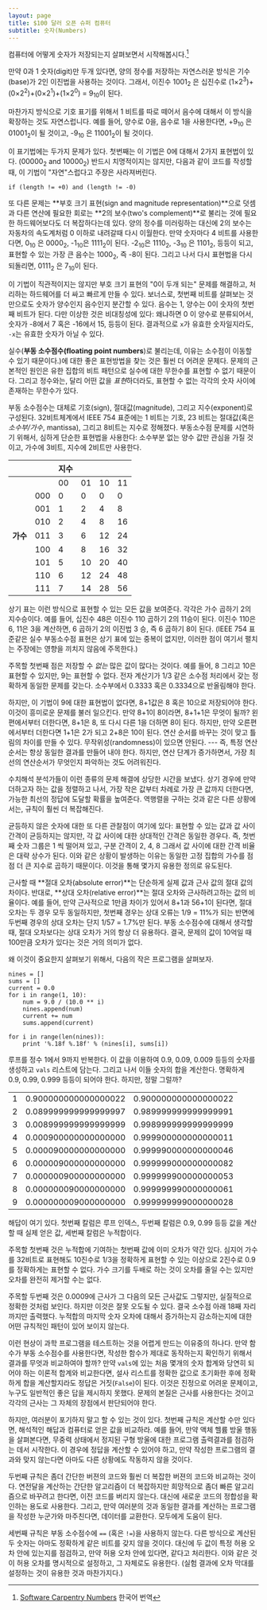```yaml
---
layout: page
title: $100 달러 오픈 슈퍼 컴퓨터
subtitle: 숫자(Numbers)
---
```


컴퓨터에 어떻게 숫자가 저장되는지 살펴보면서 시작해봅시다.[^1]

만약 0과 1 숫자(digit)만 두개 있다면, 양의 정수를 저장하는 자연스러운 방식은 기수(base)가 2인 이진법을 사용하는 것이다. 
그래서, 이진수 1001<sub>2</sub> 은 십진수로 (1&times;2<sup>3</sup>)+(0&times;2<sup>2</sup>)+(0&times;2<sup>1</sup>)+(1&times;2<sup>0</sup>) = 9<sub>10</sub>이 된다.

마찬가지 방식으로 기호 표기를 위해서 1 비트를 따로 떼어서 음수에 대해서 이 방식을 확장하는 것도 자연스럽니다.
예를 들어, 양수로 0을, 음수로 1을 사용한다면, 
+9<sub>10</sub> 은 01001<sub>2</sub>이 될 것이고, -9<sub>10</sub> 은 11001<sub>2</sub>이 될 것이다.

이 표기법에는 두가지 문제가 있다. 첫번째는 이 기법은 0에 대해서 2가지 표현법이 있다. (00000<sub>2</sub> and 10000<sub>2</sub>)
반드시 치명적이지는 않지만, 다음과 같이 코드를 작성할 때, 이 기법이 "자연"스럽다고 주장은 사라져버린다.

~~~ {.shell}
if (length != +0) and (length != -0)
~~~

또 다른 문제는 **부호 크기 표현(sign and magnitude representation)**으로 덧셈과 다른 연산에 필요한 회로는 **2의 보수(two's complement)**로 불리는 것에 필요한 하드웨어보다도 더 복잡하다는데 있다.
양의 정수를 미러링하는 대신에 2의 보수는 자동차의 속도계처럼 0 이하로 내려갈때 다시 이월한다. 
만약 숫자마다 4 비트를 사용한다면, 0<sub>10</sub> 은 0000<sub>2</sub>, -1<sub>10</sub>은 1111<sub>2</sub>이 된다.
-2<sub>10</sub>은 1110<sub>2</sub>, -3<sub>10</sub> 은 1101<sub>2</sub>, 등등이 되고, 표현할 수 있는 가장 큰 음수는 1000<sub>2</sub>, 즉 -8이 된다.
그리고 나서 다시 표현법을 다시 되돌리면, 0111<sub>2</sub> 은 7<sub>10</sub>이 된다.

이 기법이 직관적이지는 않지만 부호 크기 표현의 "0이 두개 되는" 문제를 해결하고, 처리하는 하드웨어를 더 싸고 빠르게 만들 수 있다. 
보너스로, 첫번째 비트를 살펴보는 것만으로도 숫자가 양수인지 음수인지 분간할 수 있다. 
음수는 1, 양수는 0이 숫자의 첫번째 비트가 된다. 
다만 이상한 것은 비대칭성에 있다:
왜냐하면 0 이 양수로 분류되어서, 숫자가 -8에서 7 혹은 -16에서 15, 등등이 된다.
결과적으로 `x`가 유효한 숫자일지라도, `-x`는 유효한 숫자가 아닐 수 있다.

실수(**부동 소수점수(floating point numbers**)로 불리는데, 이유는 소수점이 이동할 수 있기 때문이다.)에 대한 좋은 표현방법을 찾는 것은 훨씬 더 어려운 문제다.
문제의 근본적인 원인은 유한 집합의 비트 패턴으로 실수에 대한 무한수를 표현할 수 없기 때문이다. 
그리고 정수와는, 달리 어떤 값을 *표현*하더라도, 표현할 수 없는 각각의 숫자 사이에 존재하는 무한수가 있다.

부동 소수점수는 대체로 기호(sign), 절대값(magnitude), 그리고 지수(exponent)로 구성된다. 
32비트체계에서 IEEE 754 표준에는 1 비트는 기호, 23 비트는 절대값(혹은 *소수부/가수*, mantissa), 그리고 8비트는 지수로 정해졌다.
부동소수점 문제를 시연하기 위해서, 심하게 단순한 표현법을 사용한다: 
소수부분 없는 양수 값만 관심을 가질 것이고, 가수에 3비트, 지수에 2비트만 사용한다.

<!-- Remove this style when vertical headers was supported by pandoc:
https://github.com/jgm/pandoc/issues/1359 -->
<style>
.table-exponent td {
    width:17%;
}
.table-exponent td.table-exponent-header {
    font-weight: bold;
}
</style>

<!--- Merge cells around "Exponent" when colspan was supported by pandoc:
https://github.com/jgm/pandoc/issues/1340 -->
<!--
<table class="table table-striped table-exponent">
<tr><td></td>        <td>   </td><td></td><td class="table-exponent-header">Exponent</td><td></td><td></td></tr>
<tr><td></td>        <td>   </td><td class="table-exponent-header">00</td><td class="table-exponent-header">01</td><td class="table-exponent-header">10</td><td class="table-exponent-header">11</td></tr>
<tr><td></td>        <td class="table-exponent-header">000</td><td> 0</td><td> 0</td><td> 0</td><td> 0</td></tr>
<tr><td></td>        <td class="table-exponent-header">001</td><td> 1</td><td> 2</td><td> 4</td><td> 8</td></tr>
<tr><td></td>        <td class="table-exponent-header">010</td><td> 2</td><td> 4</td><td> 8</td><td>16</td></tr>
<tr><td class="table-exponent-header">Mantissa</td><td class="table-exponent-header">011</td><td> 3</td><td> 6</td><td>12</td><td>24</td></tr>
<tr><td></td>        <td class="table-exponent-header">100</td><td> 4</td><td> 8</td><td>16</td><td>32</td></tr>
<tr><td></td>        <td class="table-exponent-header">101</td><td> 5</td><td>10</td><td>20</td><td>40</td></tr>
<tr><td></td>        <td class="table-exponent-header">110</td><td> 6</td><td>12</td><td>24</td><td>48</td></tr>
<tr><td></td>        <td class="table-exponent-header">111</td><td> 7</td><td>14</td><td>28</td><td>56</td></tr>
</table>
-->

|                   |                   |지수|                   |                   |                   |
|----------------|----------------|----------------|----------------|----------------|----------------|
|                   |           |00 | 01    |10 | 11     |
|                   |000    | 0 |0  | 0 | 0   |
|                   |001    | 1 |2  | 4 | 8   |
|                   |010    | 2 |4  | 8 | 16 |
| **가수**     |011  | 3 |6  | 12    | 24 |
|                   |100    | 4 |8  | 16    | 32 |
|                   |101    | 5 |10 | 20    | 40 |
|                   |110    | 6 |12 | 24    | 48 |
|                   |111    | 7 |14 | 28    | 56 |

상기 표는 이런 방식으로 표현할 수 있는 모든 값을 보여준다. 
각각은 가수 곱하기 2의 지수승이다. 
예를 들어, 십진수 48은 이진수 110 곱하기 2의 11승이 된다. 이진수 110은 6, 11은 3을 계산하면, 
 6 곱하기 2의 이진법 3 승, 즉 6 곱하기 8이 된다.
(IEEE 754 표준같은 실수 부동소수점 표현은 상기 표에 있는 중복이 없지만, 이러한 점이 여기서 펼치는 주장에는 영향을 끼치지 않음에 주목한다.)

주목할 첫번째 점은 저장할 수 *없는* 많은 값이 많다는 것이다.
예를 들어, 8 그리고 10은 표현할 수 있지만, 9는 표현할 수 없다. 
전자 계산기가 1/3 같은 소수점 처리에서 갖는 정확하게 동일한 문제를 갖는다.
소수부에서 0.3333 혹은 0.3334으로 반올림해야 한다.

하지만, 이 기법이 9에 대한 표현법이 없다면, 8+1값은 8 혹은 10으로 저장되어야 한다. 
이것이 흥미로운 문제를 불러 일으킨다. 
만약 8+1이 8이라면, 8+1+1은 무엇이 될까? 
왼편에서부터 더한다면, 8+1은 8, 또 다시 다른 1을 더하면 8이 된다. 
하지만, 만약 오른편에서부터 더한다면 1+1은 2가 되고 2+8은 10이 된다. 
연산 순서를 바꾸는 것이 맞고 틀림의 차이를 만들 수 있다. 
무작위성(randomness)이 있으면 안된다. --- 즉, 특정 연산 순서는 항상 동일한 결과를 만들어 내야 한다. 
하지만, 연산 단계가 증가하면서, 가장 최선의 연산순서가 무엇인지 파악하는 것도 어려워진다. 

수치해석 분석가들이 이런 종류의 문제 해결에 상당한 시간을 보냈다. 
상기 경우에 만약 더하고자 하는 값을 정렬하고 나서, 가장 작은 값부터 차례로 가장 큰 값까지 더한다면, 
가능한 최선의 정답에 도달할 확률을 높여준다. 
역행렬을 구하는 것과 같은 다른 상황에서는, 규칙이 훨씬 더 복잡해진다. 

균등하지 않은 숫자에 대한 또 다른 관찰점이 여기에 있다: 
표현할 수 있는 값과 값 사이 간격이 균등하지는 않지만, 각 값 사이에 대한 상대적인 간격은 동일한 경우다. 
즉, 첫번째 숫자 그룹은 1 씩 떨어져 있고, 구분 간격이 2, 4, 8 그래서 값 사이에 대한 간격 비율은 대략 상수가 된다. 
이와 같은 상황이 발생하는 이유는 동일한 고정 집합의 가수를 점점 더 큰 지수로 곱하기 때문이다. 
이것을 통해 몇가지 유용한 정의로 유도된다.

근사할 때 **절대 오차(absolute error)**는 단순하게 실제 값과 근사 값의 절대 값의 차이다. 
반대로, **상대 오차(relative error)**는 절대 오차와 근사하려고하는 값의 비율이다. 
예를 들어, 만약 근사적으로 1만큼 차이가 있어서 8+1과 56+1이 된다면, 
절대 오차는 두 경우 모두 동일하지만, 
첫번째 경우는 상대 오류는 1/9 = 11%가 되는 반면에 두번째 경우의 상대 오차는 단지 1/57 = 1.7%만 된다. 
부동 소수점수에 대해서 생각할 때, 절대 오차보다는 상대 오차가 거의 항상 더 유용하다.
결국, 문제의 값이 10억일 때 100만큼 오차가 있다는 것은 거의 의미가 없다.

왜 이것이 중요한지 살펴보기 위해서, 다음의 작은 프로그램을 살펴보자.

~~~ {.python}
nines = []
sums = []
current = 0.0
for i in range(1, 10):
    num = 9.0 / (10.0 ** i)
    nines.append(num)
    current += num
    sums.append(current)

for i in range(len(nines)):
    print '%.18f %.18f' % (nines[i], sums[i])
~~~


루프를 정수 1에서 9까지 반복한다. 이 값을 이용하여 0.9, 0.09, 0.009 등등의 숫자를 생성하고 
`vals` 리스트에 담는다. 
그리고 나서 이들 숫자의 합을 계산한다. 
명확하게 0.9, 0.99, 0.999 등등이 되어야 한다. 하지만, 정말 그럴까?

<table class="table table-striped">
<tr><td>1</td><td>0.900000000000000022</td><td>0.900000000000000022</td></tr>
<tr><td>2</td><td>0.089999999999999997</td><td>0.989999999999999991</td></tr>
<tr><td>3</td><td>0.008999999999999999</td><td>0.998999999999999999</td></tr>
<tr><td>4</td><td>0.000900000000000000</td><td>0.999900000000000011</td></tr>
<tr><td>5</td><td>0.000090000000000000</td><td>0.999990000000000046</td></tr>
<tr><td>6</td><td>0.000009000000000000</td><td>0.999999000000000082</td></tr>
<tr><td>7</td><td>0.000000900000000000</td><td>0.999999900000000053</td></tr>
<tr><td>8</td><td>0.000000090000000000</td><td>0.999999990000000061</td></tr>
<tr><td>9</td><td>0.000000009000000000</td><td>0.999999999000000028</td></tr>
</table>

해답이 여기 있다. 첫번째 칼럼은 루프 인덱스, 두번째 칼럼은 0.9, 0.99 등등 값을 계산할 때 실제 얻은 값, 세번째 칼럼은 누적합이다.

주목할 첫번째 것은 누적합에 기여하는 첫번째 값에 이미 오차가 약간 있다. 심지어 가수를 32비트로 표현해도 10진수로 1/3을 정확하게 표현할 수 있는 이상으로 2진수로 0.9를 정확하게는 표현할 수 없다. 가수 크기를 두배로 하는 것이 오차를 줄일 수는 있지만 오차를 완전히 제거할 수는 없다.

주목할 두번째 것은 0.0009에 근사가 그 다음의 모든 근사값도 그렇지만, 실질적으로 정확한 것처럼 보인다. 하지만 이것은 잘못 오도될 수 있다. 결국 소수점 아래 18째 자리까지만 출력했다. 누적합의 마지막 숫자 오차에 대해서 증가하는지 감소하는지에 대한 어떤 규칙적인 패턴이 있어 보이지 않는다. 

이런 현상이 과학 프로그램을 테스트하는 것을 어렵게 만드는 이유중의 하나다. 만약 함수가 부동 소수점수를 사용한다면, 작성한 함수가 제대로 동작하는지 확인하기 위해서 결과를 무엇과 비교하여야 할까? 만약 `vals`에 있는 처음 몇개의 숫자 합계와 당연히 되어야 하는 이론적 합계와 비교한다면, 설사 리스트를 정확한 값으로 초기화한 후에 정확하게 합을 계산할지라도 정답은 거짓(`False`)이 된다. 
이것은 진정으로 어려운 문제이고, 누구도 일반적인 좋은 답을 제시하지 못했다. 문제의 본질은 근사를 사용한다는 것이고 각각의 근사는 그 자체의 장점에서 판단되어야 한다.

하지만, 여러분이 포기하지 말고 할 수 있는 것이 있다. 첫번째 규칙은 계산할 수만 있다면, 해석적인 해답과 컴퓨터로 얻은 값을 비교하라. 예를 들어, 만약 액체 헬륨 방울 행동을 살펴본다면, 무중력 상태에서 정지된 구형 방울에 대한 프로그램 출력결과를 점검하는 데서 시작한다. 이 경우에 정답을 계산할 수 있어야 하고, 만약 작성한 프로그램의 결과와 맞지 않는다면 아마도 다른 상황에도 작동하지 않을 것이다.

두번째 규칙은 좀더 간단한 버젼의 코드와 훨씬 더 복잡한 버젼의 코드와 비교하는 것이다. 연전달을 계산하는 간단한 알고리즘이 더 복잡하지만 희망적으로 좀더 빠른 알고리즘으로 바꾸려고 한다면, 이전 코드를 버리지 않는다. 대신에 새로운 코드의 정합성을 확인하는 용도로 사용한다. 
그리고, 만약 여러분의 것과 동일한 결과를 계산하는 프로그램을 작성한 누군가와 마주친다면, 데이터를 교환한다. 모두에게 도움이 된다.

세번째 규칙은 부동 소수점수에 `==` (혹은 `!=`)을 사용하지 않는다. 다른 방식으로 계산된 두 숫자는 아마도 정확하게 같은 비트를 갖지 않을 것이다. 대신에 두 값이 특정 허용 오차 안에 있는지를 점검하고, 만약 허용 오차 안에 있다면, 같다고 처리한다. 이와 같은 것이 허용 오차를 명시적으로 설정하고, 그 자체로도 유용한다. (실험 결과에 오차 막대를 설정하는 것이 유용한 것과 마찬가지다.)

[^1]: [Software Carpentry Numbers](http://swcarpentry.github.io/bc/novice/extras/09-numbers.html) 한국어 번역